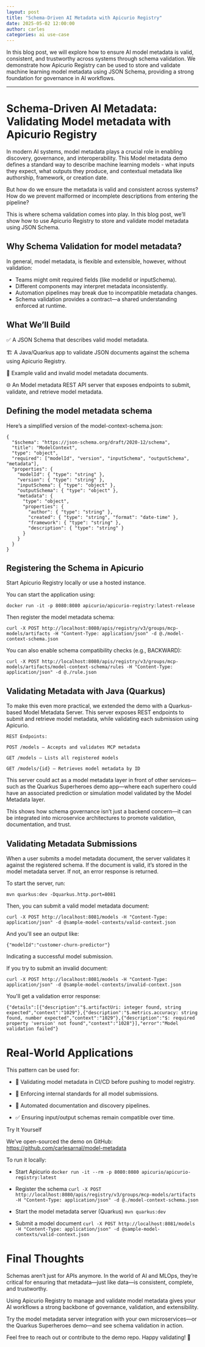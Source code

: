 ```yaml
---
layout: post
title: "Schema-Driven AI Metadata with Apicurio Registry"
date: 2025-05-02 12:00:00
author: carles
categories: ai use-case
---
```


In this blog post, we will explore how to ensure AI model metadata is valid, consistent, and trustworthy across systems through schema validation. We demonstrate how Apicurio Registry can be used to store and validate machine learning model metadata using JSON Schema, providing a strong foundation for governance in AI workflows.

---

# Schema-Driven AI Metadata: Validating Model metadata with Apicurio Registry

In modern AI systems, model metadata plays a crucial role in enabling discovery, governance, and interoperability. This Model metadata demo defines a standard way to describe machine learning models - what inputs they expect, what outputs they produce, and contextual metadata like authorship, framework, or creation date.

But how do we ensure the metadata is valid and consistent across systems? How do we prevent malformed or incomplete descriptions from entering the pipeline?

This is where schema validation comes into play. In this blog post, we’ll show how to use Apicurio Registry to store and validate model metadata using JSON Schema.

## Why Schema Validation for model metadata?

In general, model metadata, is flexible and extensible, however, without validation:

- Teams might omit required fields (like modelId or inputSchema).
- Different components may interpret metadata inconsistently.
- Automation pipelines may break due to incompatible metadata changes.
- Schema validation provides a contract—a shared understanding enforced at runtime.

## What We’ll Build

✅ A JSON Schema that describes valid model metadata.

🏗 A Java/Quarkus app to validate JSON documents against the schema using Apicurio Registry.

📁 Example valid and invalid model metadata documents.

🌐 An Model metadata REST API server that exposes endpoints to submit, validate, and retrieve model metadata.

## Defining the model metadata schema

Here’s a simplified version of the model-context-schema.json:

```
{
  "$schema": "https://json-schema.org/draft/2020-12/schema",
  "title": "ModelContext",
  "type": "object",
  "required": ["modelId", "version", "inputSchema", "outputSchema", "metadata"],
  "properties": {
    "modelId": { "type": "string" },
    "version": { "type": "string" },
    "inputSchema": { "type": "object" },
    "outputSchema": { "type": "object" },
    "metadata": {
      "type": "object",
      "properties": {
        "author": { "type": "string" },
        "created": { "type": "string", "format": "date-time" },
        "framework": { "type": "string" },
        "description": { "type": "string" }
      }
    }
  }
}
```

## Registering the Schema in Apicurio

Start Apicurio Registry locally or use a hosted instance.

You can start the application using:

```
docker run -it -p 8080:8080 apicurio/apicurio-registry:latest-release
```

Then register the model metadata schema:

```
curl -X POST http://localhost:8080/apis/registry/v3/groups/mcp-models/artifacts -H "Content-Type: application/json" -d @./model-context-schema.json
```

You can also enable schema compatibility checks (e.g., BACKWARD):

```
curl -X POST http://localhost:8080/apis/registry/v3/groups/mcp-models/artifacts/model-context-schema/rules -H "Content-Type: application/json" -d @./rule.json
```

## Validating Metadata with Java (Quarkus)

To make this even more practical, we extended the demo with a Quarkus-based Model Metadata Server. This server exposes REST endpoints to submit and retrieve model metadata, while validating each submission using Apicurio.

```
REST Endpoints:

POST /models — Accepts and validates MCP metadata

GET /models — Lists all registered models

GET /models/{id} — Retrieves model metadata by ID
```

This server could act as a model metadata layer in front of other services—such as the Quarkus Superheroes demo app—where each superhero could have an associated prediction or simulation model validated by the Model Metadata layer.

This shows how schema governance isn’t just a backend concern—it can be integrated into microservice architectures to promote validation, documentation, and trust.

## Validating Metadata Submissions

When a user submits a model metadata document, the server validates it against the registered schema. If the document is valid, it’s stored in the model metadata server. If not, an error response is returned.

To start the server, run:

```
mvn quarkus:dev -Dquarkus.http.port=8081
```

Then, you can submit a valid model metadata document:

```
curl -X POST http://localhost:8081/models -H "Content-Type: application/json" -d @sample-model-contexts/valid-context.json
```

And you'll see an output like:

```
{"modelId":"customer-churn-predictor"}
```

Indicating a successful model submission.

If you try to submit an invalid document:

```
curl -X POST http://localhost:8081/models -H "Content-Type: application/json" -d @sample-model-contexts/invalid-context.json
```

You'll get a validation error response:

```
{"details":[{"description":"$.artifactUri: integer found, string expected","context":"1029"},{"description":"$.metrics.accuracy: string found, number expected","context":"1029"},{"description":"$: required property 'version' not found","context":"1028"}],"error":"Model validation failed"}
```


# Real-World Applications

This pattern can be used for:

- 🔁 Validating model metadata in CI/CD before pushing to model registry.

- 📜 Enforcing internal standards for all model submissions.

- 🤖 Automated documentation and discovery pipelines.

- ✅ Ensuring input/output schemas remain compatible over time.

Try It Yourself

We’ve open-sourced the demo on GitHub: https://github.com/carlesarnal/model-metadata

To run it locally:

- Start Apicurio
  `docker run -it --rm -p 8080:8080 apicurio/apicurio-registry:latest`

- Register the schema
  `curl -X POST http://localhost:8080/apis/registry/v3/groups/mcp-models/artifacts -H "Content-Type: application/json" -d @./model-context-schema.json`

- Start the model metadata server (Quarkus)
  `mvn quarkus:dev`

- Submit a model document
  `curl -X POST http://localhost:8081/models -H "Content-Type: application/json" -d @sample-model-contexts/valid-context.json`

# Final Thoughts

Schemas aren’t just for APIs anymore. In the world of AI and MLOps, they’re critical for ensuring that metadata—just like data—is consistent, complete, and trustworthy.

Using Apicurio Registry to manage and validate model metadata gives your AI workflows a strong backbone of governance, validation, and extensibility.

Try the model metadata server integration with your own microservices—or the Quarkus Superheroes demo—and see schema validation in action.

Feel free to reach out or contribute to the demo repo. Happy validating! 🚀
